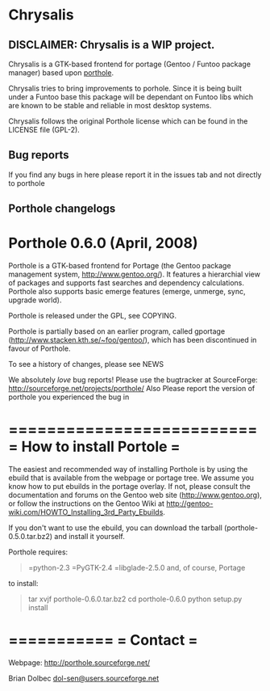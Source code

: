 # Chrysalis

## DISCLAIMER: Chrysalis is a WIP project.

Chrysalis is a GTK-based frontend for portage (Gentoo / Funtoo package manager)
based upon [porthole](http://sourceforge.net/projects/porthole).

Chrysalis tries to bring improvements to porhole. Since it is being built under
a Funtoo base this package will be dependant on Funtoo libs which are known to
be stable and reliable in most desktop systems.

Chrysalis follows the original Porthole license which can be found in the
LICENSE file (GPL-2).

## Bug reports
If you find any bugs in here please report it in the issues tab and not directly
to porthole

## Porthole changelogs

# Porthole 0.6.0 (April, 2008)

Porthole is a GTK-based frontend for Portage (the Gentoo package
management system, http://www.gentoo.org/). It features a hierarchial
view of packages and supports fast searches and dependency
calculations. Porthole also supports basic emerge features (emerge,
unmerge, sync, upgrade world).

Porthole is released under the GPL, see COPYING.

Porthole is partially based on an earlier program, called gportage
(http://www.stacken.kth.se/~foo/gentoo/), which has been discontinued
in favour of Porthole.

To see a history of changes, please see NEWS

We absolutely _love_ bug reports! Please use the bugtracker at
SourceForge: http://sourceforge.net/projects/porthole/
Also Please report the version of porthole you experienced the bug in


==========================
= How to install Portole =
==========================

The easiest and recommended way of installing Porthole is by using the
ebuild that is available from the webpage or portage tree. We assume you know how to
put ebuilds in the portage overlay. If not, please consult the
documentation and forums on the Gentoo web site (http://www.gentoo.org),
or follow the instructions on the Gentoo Wiki at 
http://gentoo-wiki.com/HOWTO_Installing_3rd_Party_Ebuilds.

If you don't want to use the ebuild, you can download the tarball
(porthole-0.5.0.tar.bz2) and install it yourself.

Porthole requires:
>=python-2.3
>=PyGTK-2.4
>=libglade-2.5.0
and, of course, Portage


to install:
> tar xvjf porthole-0.6.0.tar.bz2
> cd porthole-0.6.0
> python setup.py install


===========
= Contact =
===========

Webpage: http://porthole.sourceforge.net/

Brian Dolbec		<dol-sen@users.sourceforge.net>
